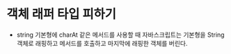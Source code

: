 # 객체 래퍼 타입 피하기

- string 기본형에 charAt 같은 메서드를 사용할 때 자바스크립트는 기본형을 String 객체로 래핑하고 메서드를 호출하고 마지막에 래핑한 객체를 버린다.
